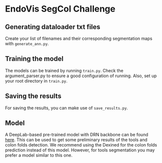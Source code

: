 # EndoVis SegCol Challenge
## Generating dataloader txt files
Create your list of filenames and their corresponding segmentation maps with `generate_ann.py`.
## Training the model
The models can be trained by running `train.py`. Check the argument_parser.py to ensure a good configuration of running. Also, set up your root directory in `train.py`.
## Saving the results
For saving the results, you can make use of `save_results.py`. 
## Model
A DeepLab-based pre-trained model with DRN backbone can be found [here](https://drive.google.com/drive/folders/1MUWG3oRP4jV7eRL5lE-qEqvzZv0_tqcp?usp=drive_link). This can be used to get some preliminary results of the tools and colon folds detection. We recommend using the Dexined for the colon folds prediction instead of this model. However, for tools segmentation you may prefer a model similar to this one.
